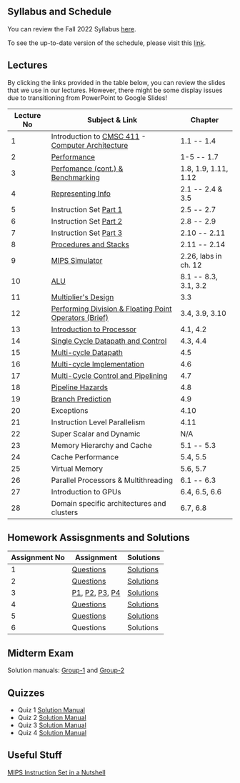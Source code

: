 ## Syllabus and Schedule
You can review the Fall 2022 Syllabus [here](https://docs.google.com/document/d/1rNpJqSz3F1OXrfnU-yYt8ZhoShAV4XGtDoalI7XAkxs/edit?usp=sharing). 

To see the up-to-date version of the schedule, please visit this [link](
https://docs.google.com/spreadsheets/d/1aKL8B1QTyUmcOuGEN3xV1pbpBPYe1P5fbHKwI3VI90M/edit#gid=0).

## Lectures
By clicking the links provided in the table below, you can review the slides that we use in our lectures. However, there might be some display issues due to transitioning from PowerPoint to Google Slides!

| Lecture No | Subject & Link | Chapter |
| ------------- | ------------- | ------------- |
| 1 | Introduction to [CMSC 411](https://docs.google.com/presentation/d/1-aFF8afND3U7TEijsB-ySEmlFctwi70KpUkBbYt_YSs/edit?usp=sharing) - [Computer Architecture](https://docs.google.com/presentation/d/1dv2tgCmJddnfcO-zO3ue5t0O2DUjQh7seF9G_Ogk100/edit?usp=sharing)| 1.1 -- 1.4 |
| 2 | [Performance](https://docs.google.com/presentation/d/1MXgDIibxjZRFO_XCd0ZMYCH5lt1S2UWlER7As9hXUrQ/edit?usp=sharing) | 1-5 -- 1.7 |
| 3 | [Perfomance (cont.) & Benchmarking](https://docs.google.com/presentation/d/1b9t53WYNg2qlbZ4meKQyw68KS1t9jnES-978JeT7ggI/edit?usp=sharing) | 1.8, 1.9, 1.11, 1.12 |
| 4 | [Representing Info](https://docs.google.com/presentation/d/1CbYSF6R4CUnjJjEm_4rTmd0OZ3uqGkdCHOPyWbpaLIw/edit?usp=sharing) | 2.1 -- 2.4 & 3.5 |
| 5 | Instruction Set [Part 1](https://docs.google.com/presentation/d/1AhYLMnfvmm5PeRPykBqGcUFsxWQUkYAkCsQCMakSNDs/edit?usp=sharing) | 2.5 -- 2.7 |
| 6 | Instruction Set [Part 2](https://docs.google.com/presentation/d/1gyEu3so2hq0Tcf0hCDiWqjn3Q-AgDUXp08IrQiRA6xw/edit?usp=sharing) | 2.8 -- 2.9 |
| 7 | Instruction Set [Part 3](https://docs.google.com/presentation/d/1ykJRFgXHP_zwJhPoGO8T7EGNHXixFJcAdSP8GDQ2Kkw/edit?usp=sharing)| 2.10 -- 2.11  |
| 8 | [Procedures and Stacks](https://docs.google.com/presentation/d/1jM5b8PWW58WNCH3ouWjgLs_o9Rgb7FNMqTTMV4Mg7uU/edit?usp=sharing) | 2.11 -- 2.14 |
| 9 | [MIPS Simulator](https://docs.google.com/presentation/d/1TxTZ4rfaTmPeUIXsxQxCQUh9hM2sBkMtuT6z6ulKe_c/edit?usp=sharing) | 2.26, labs in ch. 12 |
| 10 | [ALU](https://docs.google.com/presentation/d/1buzIy_AdXkEpjGzKpoQNaJORXXN8B6tsPZjq5pGfFjc/edit?usp=sharing) | 8.1 -- 8.3, 3.1, 3.2 |
| 11 | [Multiplier's Design](https://docs.google.com/presentation/d/1C1JTX7dgULXmF3b7V86aGb1i6dxdyyvqe3HTE64yOJI/edit?usp=sharing) | 3.3 |
| 12 | [Performing Division & Floating Point Operators (Brief)](https://docs.google.com/presentation/d/1OuVNpQrMptUmKgimxITUb8ARAi__-oZux7sxSzBuBtE/edit?usp=sharing) | 3.4, 3.9, 3.10 |
| 13 | [Introduction to Processor](https://docs.google.com/presentation/d/1ILF0ZJWmFja5_VrbKLcpzYc8b82GbyZFSmiBqOemlpc/edit?usp=sharing)|  4.1, 4.2 |
| 14 | [Single Cycle Datapath and Control](https://docs.google.com/presentation/d/1A68yegptR6iarKstDO2qKgLsYb97NEEA9lXJQrTey-w/edit?usp=sharing) | 4.3, 4.4 |
| 15 | [Multi-cycle Datapath](https://docs.google.com/presentation/d/18qhqWUh8F-k30DkSd4KHkvjNJgDh41XBIVCy97PjvhU/edit?usp=sharing) | 4.5 |
| 16 | [Multi-cycle Implementation](https://docs.google.com/presentation/d/1OoCpRhzqyfFFOQUUfpsOIZX-mRrO3LZXICKB89JFXkQ/edit?usp=sharing) | 4.6 |
| 17 | [Multi-Cycle Control and Pipelining](https://docs.google.com/presentation/d/1dTraI_EbEOVhw_pJOnn6JKjIo3Pt-VCMlRonXwaM9HE/edit?usp=sharing) | 4.7 |
| 18 | [Pipeline Hazards](https://docs.google.com/presentation/d/1Lv__LAA5j1i8fC0srTQzYNkXGvAfCNo7RLlARAix1Rc/edit?usp=sharing) | 4.8 |
| 19 | [Branch Prediction](https://docs.google.com/presentation/d/14r3PdsLAGF1K4OCFvBaemIYGM4MOcqZtPFHR9sBoiEI/edit?usp=sharing) | 4.9 |
| 20 | Exceptions | 4.10 |
| 21 | Instruction Level Parallelism | 4.11 |
| 22 | Super Scalar and Dynamic | N/A |
| 23 | Memory Hierarchy and Cache | 5.1 -- 5.3 |
| 24 | Cache Performance | 5.4, 5.5 |
| 25 | Virtual Memory | 5.6, 5.7 |
| 26 | Parallel Processors & Multithreading| 6.1 -- 6.3 |
| 27 | Introduction to GPUs | 6.4, 6.5, 6.6 |
| 28 | Domain specific architectures and clusters | 6.7, 6.8 |




## Homework Assisgnments and Solutions
| Assignment No | Assignment | Solutions |
| ------------- | ------------- |------------- |
| 1 | [Questions](https://docs.google.com/document/d/1chLIPU7L058B3DGN6QlM0WeeZIajw3BK-eCckQgSMxg/edit?usp=sharing) | [Solutions](https://docs.google.com/document/d/1yI4SgzSsxhz7NdFGw_AcnsqKbw4V-QmVwMubAOkneEI/edit?usp=sharing) |
| 2 | [Questions](https://docs.google.com/document/d/1Zt58fxLcUxRbJiBUO6y6bHeFx6ZDEVZjNp5XIpOuBUM/edit?usp=sharing) | [Solutions](https://docs.google.com/document/d/1WXfKIK3nTksaaGjnFQonYsRbVnwuOU9koghlKLcO1oI/edit?usp=sharing) |
| 3 | [P1](https://forms.gle/aR7MG28Vq6abEdst6), [P2](https://forms.gle/USrrbrk6nwvbAVMh6), [P3](https://forms.gle/By7ce2vE9Y5ZeSqq7), [P4](https://forms.gle/sE276uApPk32fwpH7) | [Solutions](https://drive.google.com/file/d/1GeNXZrj0tx8PmwH0-0Qxi6hGTkJx3xk9/view?usp=sharing) |
| 4 | [Questions](https://docs.google.com/document/d/18iVTzxuiV9jdZhpSD5Wz3D7hyG5OVAyc_HupCSEu9Ec/edit?usp=sharing) | [Solutions](https://docs.google.com/document/d/1Q4EiDkCeXoVlJQfCeVaEfwVquh0bPaJr4iI6S4zy4nw/edit?usp=sharing) |
| 5 | [Questions](https://docs.google.com/document/d/1Mha-Q4vamdYkQOx608j9iOEGADLfTYuZDbe3oiJXKq4/edit?usp=sharing) | [Solutions](https://docs.google.com/document/d/1w6dgq0zmJfbmZtxdLGvzt3thRWN9bcSwKu1TAPcBnDQ/edit?usp=sharing) |
| 6 | Questions| Solutions|


## Midterm Exam
Solution manuals: [Group-1](https://docs.google.com/document/d/1bfk3anRR1_ST6lfWxLM-qTTB8dratW-Aiklpivfg4is/edit?usp=sharing) and [Group-2](https://docs.google.com/document/d/1OQS9gFz4j8BthtXz5bpeZHksPezhAjECj6bR4CXTdIM/edit?usp=sharing)

## Quizzes
- Quiz 1 [Solution Manual](https://docs.google.com/document/d/1PLHH76GWiplCLFgjptkLLgKozmBkbU79IOecUMsrHrE/edit?usp=sharing)
- Quiz 2 [Solution Manual](https://docs.google.com/document/d/1cy0nD_fodi6I1yoM0hS5feo1ho4V1sNmNhQtgrULUs4/edit?usp=sharing)
- Quiz 3 [Solution Manual](https://docs.google.com/document/d/10kK9rgMAalTuHi-BcLWqKTfbvaGUrHor0_WK0w1Zbt4/edit?usp=sharing)
- Quiz 4 [Solution Manual](https://docs.google.com/document/d/1EnIvmLJxqAM1zzHl3ZH1DX-6sAjpN_5sv88yVGsmnyc/edit?usp=sharing)

## Useful Stuff
[MIPS Instruction Set in a Nutshell](https://docs.google.com/document/d/1kx75d1Kn1rjCsR-ZLefd9y2kIteslbTL7p1LtCmpRsY/edit?usp=sharing)
